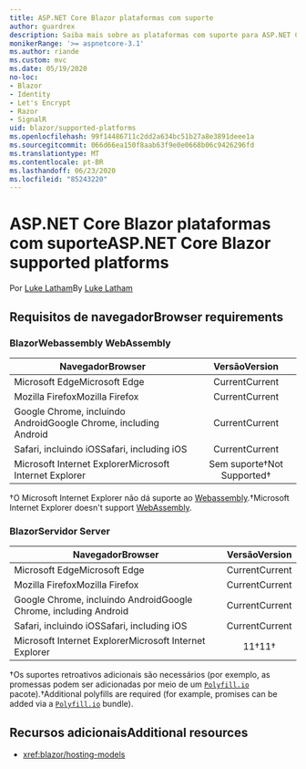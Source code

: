 ```yaml
---
title: ASP.NET Core Blazor plataformas com suporte
author: guardrex
description: Saiba mais sobre as plataformas com suporte para ASP.NET Core Blazor .
monikerRange: '>= aspnetcore-3.1'
ms.author: riande
ms.custom: mvc
ms.date: 05/19/2020
no-loc:
- Blazor
- Identity
- Let's Encrypt
- Razor
- SignalR
uid: blazor/supported-platforms
ms.openlocfilehash: 99f14486711c2dd2a634bc51b27a8e3891deee1a
ms.sourcegitcommit: 066d66ea150f8aab63f9e0e0668b06c9426296fd
ms.translationtype: MT
ms.contentlocale: pt-BR
ms.lasthandoff: 06/23/2020
ms.locfileid: "85243220"
---
```

# <a name="aspnet-core-blazor-supported-platforms"></a><span data-ttu-id="15a8e-103">ASP.NET Core Blazor plataformas com suporte</span><span class="sxs-lookup"><span data-stu-id="15a8e-103">ASP.NET Core Blazor supported platforms</span></span>

<span data-ttu-id="15a8e-104">Por [Luke Latham](https://github.com/guardrex)</span><span class="sxs-lookup"><span data-stu-id="15a8e-104">By [Luke Latham](https://github.com/guardrex)</span></span>

## <a name="browser-requirements"></a><span data-ttu-id="15a8e-105">Requisitos de navegador</span><span class="sxs-lookup"><span data-stu-id="15a8e-105">Browser requirements</span></span>

### <a name="blazor-webassembly"></a>Blazor<span data-ttu-id="15a8e-106">Webassembly</span><span class="sxs-lookup"><span data-stu-id="15a8e-106"> WebAssembly</span></span>

| <span data-ttu-id="15a8e-107">Navegador</span><span class="sxs-lookup"><span data-stu-id="15a8e-107">Browser</span></span>                          | <span data-ttu-id="15a8e-108">Versão</span><span class="sxs-lookup"><span data-stu-id="15a8e-108">Version</span></span>               |
| -------------------------------- | :-------------------: |
| <span data-ttu-id="15a8e-109">Microsoft Edge</span><span class="sxs-lookup"><span data-stu-id="15a8e-109">Microsoft Edge</span></span>                   | <span data-ttu-id="15a8e-110">Current</span><span class="sxs-lookup"><span data-stu-id="15a8e-110">Current</span></span>               |
| <span data-ttu-id="15a8e-111">Mozilla Firefox</span><span class="sxs-lookup"><span data-stu-id="15a8e-111">Mozilla Firefox</span></span>                  | <span data-ttu-id="15a8e-112">Current</span><span class="sxs-lookup"><span data-stu-id="15a8e-112">Current</span></span>               |
| <span data-ttu-id="15a8e-113">Google Chrome, incluindo Android</span><span class="sxs-lookup"><span data-stu-id="15a8e-113">Google Chrome, including Android</span></span> | <span data-ttu-id="15a8e-114">Current</span><span class="sxs-lookup"><span data-stu-id="15a8e-114">Current</span></span>               |
| <span data-ttu-id="15a8e-115">Safari, incluindo iOS</span><span class="sxs-lookup"><span data-stu-id="15a8e-115">Safari, including iOS</span></span>            | <span data-ttu-id="15a8e-116">Current</span><span class="sxs-lookup"><span data-stu-id="15a8e-116">Current</span></span>               |
| <span data-ttu-id="15a8e-117">Microsoft Internet Explorer</span><span class="sxs-lookup"><span data-stu-id="15a8e-117">Microsoft Internet Explorer</span></span>      | <span data-ttu-id="15a8e-118">Sem suporte&dagger;</span><span class="sxs-lookup"><span data-stu-id="15a8e-118">Not Supported&dagger;</span></span> |

<span data-ttu-id="15a8e-119">&dagger;O Microsoft Internet Explorer não dá suporte ao [Webassembly](https://webassembly.org).</span><span class="sxs-lookup"><span data-stu-id="15a8e-119">&dagger;Microsoft Internet Explorer doesn't support [WebAssembly](https://webassembly.org).</span></span>

### <a name="blazor-server"></a>Blazor<span data-ttu-id="15a8e-120">Servidor</span><span class="sxs-lookup"><span data-stu-id="15a8e-120"> Server</span></span>

| <span data-ttu-id="15a8e-121">Navegador</span><span class="sxs-lookup"><span data-stu-id="15a8e-121">Browser</span></span>                          | <span data-ttu-id="15a8e-122">Versão</span><span class="sxs-lookup"><span data-stu-id="15a8e-122">Version</span></span>    |
| -------------------------------- | :--------: |
| <span data-ttu-id="15a8e-123">Microsoft Edge</span><span class="sxs-lookup"><span data-stu-id="15a8e-123">Microsoft Edge</span></span>                   | <span data-ttu-id="15a8e-124">Current</span><span class="sxs-lookup"><span data-stu-id="15a8e-124">Current</span></span>    |
| <span data-ttu-id="15a8e-125">Mozilla Firefox</span><span class="sxs-lookup"><span data-stu-id="15a8e-125">Mozilla Firefox</span></span>                  | <span data-ttu-id="15a8e-126">Current</span><span class="sxs-lookup"><span data-stu-id="15a8e-126">Current</span></span>    |
| <span data-ttu-id="15a8e-127">Google Chrome, incluindo Android</span><span class="sxs-lookup"><span data-stu-id="15a8e-127">Google Chrome, including Android</span></span> | <span data-ttu-id="15a8e-128">Current</span><span class="sxs-lookup"><span data-stu-id="15a8e-128">Current</span></span>    |
| <span data-ttu-id="15a8e-129">Safari, incluindo iOS</span><span class="sxs-lookup"><span data-stu-id="15a8e-129">Safari, including iOS</span></span>            | <span data-ttu-id="15a8e-130">Current</span><span class="sxs-lookup"><span data-stu-id="15a8e-130">Current</span></span>    |
| <span data-ttu-id="15a8e-131">Microsoft Internet Explorer</span><span class="sxs-lookup"><span data-stu-id="15a8e-131">Microsoft Internet Explorer</span></span>      | <span data-ttu-id="15a8e-132">11&dagger;</span><span class="sxs-lookup"><span data-stu-id="15a8e-132">11&dagger;</span></span> |

<span data-ttu-id="15a8e-133">&dagger;Os suportes retroativos adicionais são necessários (por exemplo, as promessas podem ser adicionadas por meio de um [`Polyfill.io`](https://polyfill.io/v3/) pacote).</span><span class="sxs-lookup"><span data-stu-id="15a8e-133">&dagger;Additional polyfills are required (for example, promises can be added via a [`Polyfill.io`](https://polyfill.io/v3/) bundle).</span></span>

## <a name="additional-resources"></a><span data-ttu-id="15a8e-134">Recursos adicionais</span><span class="sxs-lookup"><span data-stu-id="15a8e-134">Additional resources</span></span>

* <xref:blazor/hosting-models>

